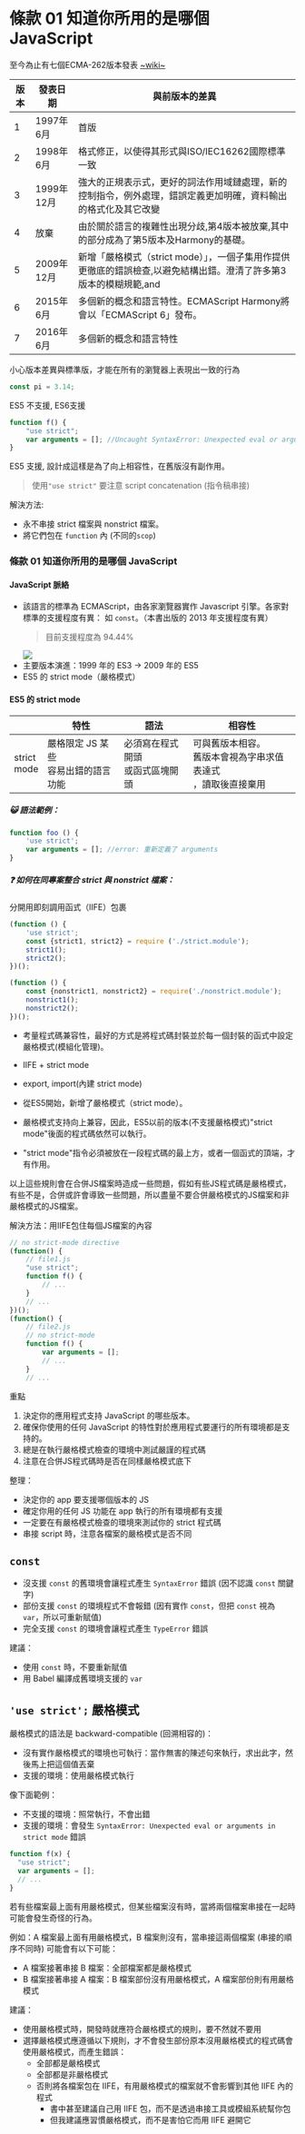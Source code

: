 # 條款 01 知道你所用的是哪個 JavaScript

至今為止有七個ECMA-262版本發表 [~wiki~](https://zh.wikipedia.org/wiki/ECMAScript)

|版本|發表日期|與前版本的差異|
|-|-|-|
|1|1997年6月|首版|
|2|1998年6月|格式修正，以使得其形式與ISO/IEC16262國際標準一致|
|3|1999年12月|強大的正規表示式，更好的詞法作用域鏈處理，新的控制指令，例外處理，錯誤定義更加明確，資料輸出的格式化及其它改變|
|4|放棄|由於關於語言的複雜性出現分歧,第4版本被放棄,其中的部分成為了第5版本及Harmony的基礎。|
|5|2009年12月|新增「嚴格模式（strict mode）」，一個子集用作提供更徹底的錯誤檢查,以避免結構出錯。澄清了許多第3版本的模糊規範,and |accommodates behaviour of real-world implementations that differed consistently from that specification。增加了部分新功能,如getters及setters,支援JSON以及在物件屬性上更完整的反射。[5][6][7][8]
|6|2015年6月|多個新的概念和語言特性。ECMAScript Harmony將會以「ECMAScript 6」發布。|
|7|2016年6月|多個新的概念和語言特性|

小心版本差異與標準版，才能在所有的瀏覽器上表現出一致的行為

```javascript
const pi = 3.14;
```
ES5 不支援, ES6支援

```javascript
function f() {
    "use strict";
    var arguments = []; //Uncaught SyntaxError: Unexpected eval or arguments in strict mode 
}
```

ES5 支援, 設計成這樣是為了向上相容性，在舊版沒有副作用。

> 使用`"use strict"` 要注意 script concatenation (指令稿串接)
 
解決方法: 
- 永不串接 strict 檔案與 nonstrict 檔案。
- 將它們包在 `function` 內 (不同的`scop`)


### 條款 01 知道你所用的是哪個 JavaScript
#### JavaScript 脈絡
- 該語言的標準為 ECMAScript，由各家瀏覽器實作 Javascript 引擎。各家對標準的支援程度有異：
  如 `const`。（本書出版的 2013 年支援程度有異）
    > 目前支援程度為 94.44%
    > >
    ![](https://i.imgur.com/NZoeUP6.png)
- 主要版本演進：1999 年的 ES3 -> 2009 年的 ES5
- ES5 的 strict mode（嚴格模式）

#### ES5 的 strict mode
||特性|語法|相容性|
|---|---|---|---|
|strict<br>mode|嚴格限定 JS 某些<br>容易出錯的語言功能|必須寫在程式開頭<br>或函式區塊開頭|可與舊版本相容。<br>舊版本會視為字串求值表達式<br>，讀取後直接棄用|
##### :smiley_cat: 語法範例：
```javascript
function foo () {
    'use strict';
    var arguments = []; //error: 重新定義了 arguments
}
```
##### :question: 如何在同專案整合 strict 與 nonstrict 檔案：
分開用即刻調用函式（IIFE）包裹
```javascript
(function () {
    'use strict';
    const {strict1, strict2} = require ('./strict.module');
    strict1();
    strict2();
})();

(function () {
    const {nonstrict1, nonstrict2} = require('./nonstrict.module');
    nonstrict1();
    nonstrict2();
})();
```

-  考量程式碼兼容性，最好的方式是將程式碼封裝並於每一個封裝的函式中設定嚴格模式(模組化管理)。
  -  IIFE + strict mode
  -  export, import(內建 strict mode)

- 從ES5開始，新增了嚴格模式（strict mode）。
- 嚴格模式支持向上兼容，因此，ES5以前的版本(不支援嚴格模式)"strict mode"後面的程式碼依然可以執行。
- "strict mode"指令必須被放在一段程式碼的最上方，或者一個函式的頂端，才有作用。

以上這些規則會在合併JS檔案時造成一些問題，假如有些JS程式碼是嚴格模式，有些不是，合併或許會導致一些問題，所以盡量不要合併嚴格模式的JS檔案和非嚴格模式的JS檔案。

解決方法：用IIFE包住每個JS檔案的內容
```javascript
// no strict-mode directive
(function() {
	// file1.js
	"use strict";
	function f() {
		// ...
	}
	// ...
})();
(function() {
	// file2.js
	// no strict-mode
	function f() {
		var arguments = [];
		// ...
	}
	// ...
```


重點
1. 決定你的應用程式支持 JavaScript 的哪些版本。
2. 確保你使用的任何 JavaScript 的特性對於應用程式要運行的所有環境都是支持的。
3. 總是在執行嚴格模式檢查的環境中測試嚴謹的程式碼
4. 注意在合併JS程式碼時是否在同樣嚴格模式底下

整理：
- 決定你的 app 要支援哪個版本的 JS
- 確定你用的任何 JS 功能在 app 執行的所有環境都有支援
- 一定要在有嚴格模式檢查的環境來測試你的 strict 程式碼
- 串接 script 時，注意各檔案的嚴格模式是否不同

## `const`

- 沒支援 `const` 的舊環境會讓程式產生 `SyntaxError` 錯誤 (因不認識 `const` 關鍵字)
- 部份支援 `const` 的環境程式不會報錯 (因有實作 `const`，但把 `const` 視為 `var`，所以可重新賦值)
- 完全支援 `const` 的環境會讓程式產生 `TypeError` 錯誤

建議：
- 使用 `const` 時，不要重新賦值
- 用 Babel 編譯成舊環境支援的 `var`

## `'use strict';` 嚴格模式

嚴格模式的語法是 backward-compatible (回溯相容的)：
- 沒有實作嚴格模式的環境也可執行：當作無害的陳述句來執行，求出此字，然後馬上把這個值丟棄
- 支援的環境：使用嚴格模式執行

像下面範例：
- 不支援的環境：照常執行，不會出錯
- 支援的環境：會發生 `SyntaxError: Unexpected eval or arguments in strict mode` 錯誤

```javascript
function f(x) {
  "use strict";
  var arguments = [];
  // ...
}
```

若有些檔案最上面有用嚴格模式，但某些檔案沒有時，當將兩個檔案串接在一起時可能會發生奇怪的行為。

例如：A 檔案最上面有用嚴格模式，B 檔案則沒有，當串接這兩個檔案 (串接的順序不同時) 可能會有以下可能：
- A 檔案接著串接 B 檔案：全部檔案都是嚴格模式
- B 檔案接著串接 A 檔案：B 檔案部份沒有用嚴格模式，A 檔案部份則有用嚴格模式

建議：
- 使用嚴格模式時，開發時就應符合嚴格模式的規則，要不然就不要用
- 選擇嚴格模式應遵循以下規則，才不會發生部份原本沒用嚴格模式的程式碼會使用嚴格模式，而產生錯誤：
  - 全部都是嚴格模式
  - 全部都是非嚴格模式
  - 否則將各檔案包在 IIFE，有用嚴格模式的檔案就不會影響到其他 IIFE 內的程式
    - 書中甚至建議自己用 IIFE 包，而不是透過串接工具或模組系統幫你包
    - 但我建議應習慣嚴格模式，而不是害怕它而用 IIFE 避開它
